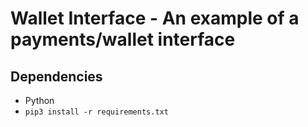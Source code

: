 # Wallet Interface - An example of a payments/wallet interface

## Dependencies

- Python
- `pip3 install -r requirements.txt`
